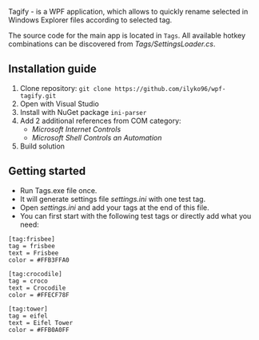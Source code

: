 Tagify - is a WPF application, which allows to quickly rename selected in Windows Explorer files according to selected tag.

The source code for the main app is located in `Tags`.
All available hotkey combinations can be discovered from _Tags/SettingsLoader.cs_.

## Installation guide
1. Clone repository: `git clone https://github.com/ilyko96/wpf-tagify.git`
2. Open with Visual Studio
3. Install with NuGet package `ini-parser`
4. Add 2 additional references from COM category:
   - _Microsoft Internet Controls_
   - _Microsoft Shell Controls an Automation_
5. Build solution

## Getting started
* Run Tags.exe file once.
* It will generate settings file _settings.ini_ with one test tag.
* Open _settings.ini_ and add your tags at the end of this file.
* You can first start with the following test tags or directly add what you need:

```
[tag:frisbee]
tag = frisbee
text = Frisbee
color = #FFB3FFA0

[tag:crocodile]
tag = croco
text = Crocodile
color = #FFECF78F

[tag:tower]
tag = eifel
text = Eifel Tower
color = #FFB0A0FF
```